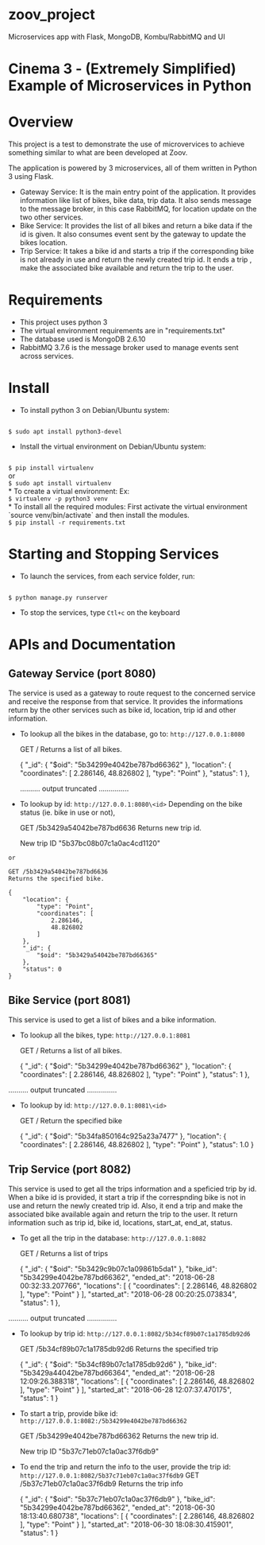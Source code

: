 # zoov_project
Microservices app with Flask, MongoDB, Kombu/RabbitMQ and UI


# Cinema 3 - (Extremely Simplified) Example of Microservices in Python


Overview
========
This project is a test to demonstrate the use of microvervices to achieve something similar to what are been developed at Zoov.

The application is powered by 3 microservices, all of them written in Python 3 using Flask.

* Gateway Service: It is the main entry point of the application. It provides information like list of bikes, bike data, trip data.
It also sends message to the message broker, in this case RabbitMQ, for location update on the two other services.
* Bike Service: It provides the list of all bikes and return a bike data if the id is given. It also consumes event sent by the gateway to update the bikes location.
* Trip Service: It takes a bike id and starts a trip if the corresponding bike is not already in use and return the newly created trip id. It ends a trip , make the associated bike available and return the trip to the user.




<!-- Cinema 3 is an example project which demonstrates the use of microservices for a fictional movie theater. 
The Cinema 3 backend is powered by 4 microservices, all of which happen to be written in Python using 
Flask.

 * Movie Service: Provides information like movie ratings, title, etc.
 * Show Times Service: Provides show times information.
 * Booking Service: Provides booking information. 
 * Users Service: Provides movie suggestions for users by communicating with other services. -->

Requirements
============

* This project uses python 3
* The virtual environment requirements are in "requirements.txt"
* The database used is MongoDB 2.6.10
* RabbitMQ 3.7.6 is the message broker used to manage events sent across services. 


<!-- * Python 2.7
* Works on Linux, Windows, Mac OSX and (quite possibly) BSD. -->

Install
========
* To install python 3 on Debian/Ubuntu system:
<code>
$ sudo apt install python3-devel
</code>

* Install the virtual environment on Debian/Ubuntu system:
<code>
$ pip install virtualenv
</code>
or 
<code>
$ sudo apt install virtualenv
</code>
* To create a virtual environment:
Ex: 
<code>
$ virtualenv -p python3 venv
</code>
* To install all the required modules:
First activate the virtual environment `source venv/bin/activate` and then install the modules.
<code>
$ pip install -r requirements.txt
</code>



Starting and Stopping Services
==============================

* To launch the services, from each service folder, run:
<code>
$ python manage.py runserver
</code>

* To stop the services, type `Ctl+c` on the keyboard



APIs and Documentation
======================

## Gateway Service (port 8080)

The service is used as a gateway to route request to the concerned service and receive the response from that service. It provides the informations return by the other services such as bike id, location, trip id and other information.

* To lookup all the bikes in the database, go to:
`http://127.0.0.1:8080`

    GET /
    Returns a list of all bikes.

    {
        "_id": {
            "$oid": "5b34299e4042be787bd66362"
        }, 
        "location": {
            "coordinates": [
            2.286146, 
            48.826802
            ], 
            "type": "Point"
        }, 
        "status": 1
    },

  .......... output truncated ...............

* To lookup by id:
`http://127.0.0.1:8080\<id>`
Depending on the bike status (ie. bike in use or not),

    GET /5b3429a54042be787bd6636
    Returns new trip id.

    New trip ID	"5b37bc08b07c1a0ac4cd1120"

`or` 

    GET /5b3429a54042be787bd6636
    Returns the specified bike.

    {
        "location": {
            "type": "Point",
            "coordinates": [
                2.286146,
                48.826802
            ]
        },
        "_id": {
            "$oid": "5b3429a54042be787bd66365"
        },
        "status": 0
    }


## Bike Service (port 8081)

This service is used to get a list of bikes and a bike information.

* To lookup all the bikes, type: 
`http://127.0.0.1:8081`

    GET /
    Returns a list of all bikes.

    {
        "_id": {
        "$oid": "5b34299e4042be787bd66362"
        }, 
        "location": {
        "coordinates": [
            2.286146, 
            48.826802
        ], 
        "type": "Point"
        }, 
        "status": 1
    }, 

.......... output truncated ...............

* To lookup by id:
`http://127.0.0.1:8081\<id>`

    GET /
    Return the specified bike

    {
        "_id": {
        "$oid": "5b34fa850164c925a23a7477"
        }, 
        "location": {
        "coordinates": [
            2.286146, 
            48.826802
        ], 
        "type": "Point"
        }, 
        "status": 1.0
    }


## Trip Service (port 8082)

This service is used to get all the trips information and a speficied trip by id. When a bike id is provided, it start a trip if the correspnding bike is not in use and return the newly created trip id.
Also, it end a trip and make the associated bike available again and return the trip to the user. It return information such as trip id, bike id, locations, start_at, end_at, status.

* To get all the trip in the database:
`http://127.0.0.1:8082`

    GET /
    Returns a list of trips

    {
        "_id": {
            "$oid": "5b3429c9b07c1a09861b5da1"
        }, 
        "bike_id": "5b34299e4042be787bd66362", 
        "ended_at": "2018-06-28 00:32:33.207766", 
        "locations": [
            {
            "coordinates": [
                2.286146, 
                48.826802
            ], 
            "type": "Point"
            }
        ], 
        "started_at": "2018-06-28 00:20:25.073834", 
        "status": 1
    }, 

.......... output truncated ...............

* To lookup by trip id:
`http://127.0.0.1:8082/5b34cf89b07c1a1785db92d6`

    GET /5b34cf89b07c1a1785db92d6
    Returns the specified trip

    {
        "_id": {
        "$oid": "5b34cf89b07c1a1785db92d6"
        }, 
        "bike_id": "5b3429a44042be787bd66364", 
        "ended_at": "2018-06-28 12:09:26.388318", 
        "locations": [
        {
            "coordinates": [
            2.286146, 
            48.826802
            ], 
            "type": "Point"
        }
        ], 
        "started_at": "2018-06-28 12:07:37.470175", 
        "status": 1
    }

* To start a trip, provide bike id:
`http://127.0.0.1:8082:/5b34299e4042be787bd66362`

    GET /5b34299e4042be787bd66362
    Returns the new trip id.
	
    New trip ID	"5b37c71eb07c1a0ac37f6db9"

* To end the trip and return the info to the user, provide the trip id:
`http://127.0.0.1:8082/5b37c71eb07c1a0ac37f6db9`
    GET /5b37c71eb07c1a0ac37f6db9
    Returns the trip info

    {
        "_id": {
            "$oid": "5b37c71eb07c1a0ac37f6db9"
        }, 
        "bike_id": "5b34299e4042be787bd66362", 
        "ended_at": "2018-06-30 18:13:40.680738", 
        "locations": [
            {
            "coordinates": [
                2.286146, 
                48.826802
            ], 
            "type": "Point"
            }
        ], 
        "started_at": "2018-06-30 18:08:30.415901", 
        "status": 1
    }


